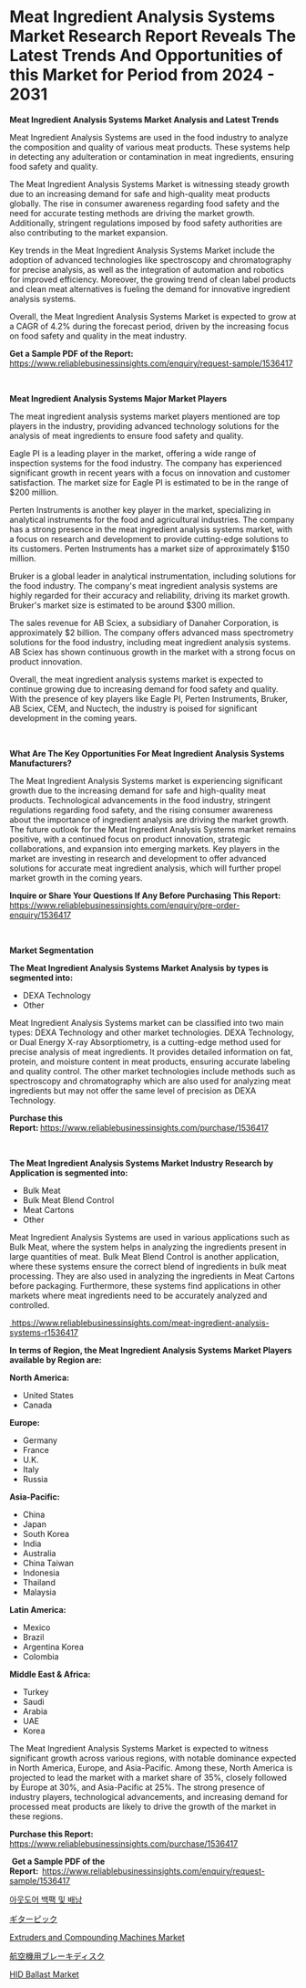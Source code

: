 <p><h1>Meat Ingredient Analysis Systems Market Research Report Reveals The Latest Trends And Opportunities of this Market for Period from 2024 - 2031</h1></p><p><strong>Meat Ingredient Analysis Systems Market Analysis and Latest Trends</strong></p>
<p><p>Meat Ingredient Analysis Systems are used in the food industry to analyze the composition and quality of various meat products. These systems help in detecting any adulteration or contamination in meat ingredients, ensuring food safety and quality.</p><p>The Meat Ingredient Analysis Systems Market is witnessing steady growth due to an increasing demand for safe and high-quality meat products globally. The rise in consumer awareness regarding food safety and the need for accurate testing methods are driving the market growth. Additionally, stringent regulations imposed by food safety authorities are also contributing to the market expansion.</p><p>Key trends in the Meat Ingredient Analysis Systems Market include the adoption of advanced technologies like spectroscopy and chromatography for precise analysis, as well as the integration of automation and robotics for improved efficiency. Moreover, the growing trend of clean label products and clean meat alternatives is fueling the demand for innovative ingredient analysis systems.</p><p>Overall, the Meat Ingredient Analysis Systems Market is expected to grow at a CAGR of 4.2% during the forecast period, driven by the increasing focus on food safety and quality in the meat industry.</p></p>
<p><strong>Get a Sample PDF of the Report:&nbsp;</strong> <a href="https://www.reliablebusinessinsights.com/enquiry/request-sample/1536417">https://www.reliablebusinessinsights.com/enquiry/request-sample/1536417</a></p>
<p>&nbsp;</p>
<p><strong>Meat Ingredient Analysis Systems Major Market Players</strong></p>
<p><p>The meat ingredient analysis systems market players mentioned are top players in the industry, providing advanced technology solutions for the analysis of meat ingredients to ensure food safety and quality. </p><p>Eagle PI is a leading player in the market, offering a wide range of inspection systems for the food industry. The company has experienced significant growth in recent years with a focus on innovation and customer satisfaction. The market size for Eagle PI is estimated to be in the range of $200 million.</p><p>Perten Instruments is another key player in the market, specializing in analytical instruments for the food and agricultural industries. The company has a strong presence in the meat ingredient analysis systems market, with a focus on research and development to provide cutting-edge solutions to its customers. Perten Instruments has a market size of approximately $150 million.</p><p>Bruker is a global leader in analytical instrumentation, including solutions for the food industry. The company's meat ingredient analysis systems are highly regarded for their accuracy and reliability, driving its market growth. Bruker's market size is estimated to be around $300 million.</p><p>The sales revenue for AB Sciex, a subsidiary of Danaher Corporation, is approximately $2 billion. The company offers advanced mass spectrometry solutions for the food industry, including meat ingredient analysis systems. AB Sciex has shown continuous growth in the market with a strong focus on product innovation.</p><p>Overall, the meat ingredient analysis systems market is expected to continue growing due to increasing demand for food safety and quality. With the presence of key players like Eagle PI, Perten Instruments, Bruker, AB Sciex, CEM, and Nuctech, the industry is poised for significant development in the coming years.</p></p>
<p>&nbsp;</p>
<p><strong>What Are The Key Opportunities For Meat Ingredient Analysis Systems Manufacturers?</strong></p>
<p><p>The Meat Ingredient Analysis Systems market is experiencing significant growth due to the increasing demand for safe and high-quality meat products. Technological advancements in the food industry, stringent regulations regarding food safety, and the rising consumer awareness about the importance of ingredient analysis are driving the market growth. The future outlook for the Meat Ingredient Analysis Systems market remains positive, with a continued focus on product innovation, strategic collaborations, and expansion into emerging markets. Key players in the market are investing in research and development to offer advanced solutions for accurate meat ingredient analysis, which will further propel market growth in the coming years.</p></p>
<p><strong>Inquire or Share Your Questions If Any Before Purchasing This Report:</strong> <a href="https://www.reliablebusinessinsights.com/enquiry/pre-order-enquiry/1536417">https://www.reliablebusinessinsights.com/enquiry/pre-order-enquiry/1536417</a></p>
<p>&nbsp;</p>
<p><strong>Market Segmentation</strong></p>
<p><strong>The Meat Ingredient Analysis Systems Market Analysis by types is segmented into:</strong></p>
<p><ul><li>DEXA Technology</li><li>Other</li></ul></p>
<p><p>Meat Ingredient Analysis Systems market can be classified into two main types: DEXA Technology and other market technologies. DEXA Technology, or Dual Energy X-ray Absorptiometry, is a cutting-edge method used for precise analysis of meat ingredients. It provides detailed information on fat, protein, and moisture content in meat products, ensuring accurate labeling and quality control. The other market technologies include methods such as spectroscopy and chromatography which are also used for analyzing meat ingredients but may not offer the same level of precision as DEXA Technology.</p></p>
<p><strong>Purchase this Report:&nbsp;</strong><a href="https://www.reliablebusinessinsights.com/purchase/1536417">https://www.reliablebusinessinsights.com/purchase/1536417</a></p>
<p>&nbsp;</p>
<p><strong>The Meat Ingredient Analysis Systems Market Industry Research by Application is segmented into:</strong></p>
<p><ul><li>Bulk Meat</li><li>Bulk Meat Blend Control</li><li>Meat Cartons</li><li>Other</li></ul></p>
<p><p>Meat Ingredient Analysis Systems are used in various applications such as Bulk Meat, where the system helps in analyzing the ingredients present in large quantities of meat. Bulk Meat Blend Control is another application, where these systems ensure the correct blend of ingredients in bulk meat processing. They are also used in analyzing the ingredients in Meat Cartons before packaging. Furthermore, these systems find applications in other markets where meat ingredients need to be accurately analyzed and controlled.</p></p>
<p><a href="https://www.reliablebusinessinsights.com/meat-ingredient-analysis-systems-r1536417">&nbsp;https://www.reliablebusinessinsights.com/meat-ingredient-analysis-systems-r1536417</a></p>
<p><strong>In terms of Region, the Meat Ingredient Analysis Systems Market Players available by Region are:</strong></p>
<p>
    <p> <strong> North America: </strong>
        <ul>
            <li>United States</li>
            <li>Canada</li>
        </ul>
        </p> 
    <p> <strong> Europe: </strong>
        <ul>
            <li>Germany</li>
            <li>France</li>
            <li>U.K.</li>
            <li>Italy</li>
            <li>Russia</li>
        </ul>
        </p> 
    <p> <strong> Asia-Pacific: </strong>
        <ul>
            <li>China</li>
            <li>Japan</li>
            <li>South Korea</li>
            <li>India</li>
            <li>Australia</li>
            <li>China Taiwan</li>
            <li>Indonesia</li>
            <li>Thailand</li>
            <li>Malaysia</li>
        </ul>
        </p> 
    <p> <strong> Latin America: </strong>
        <ul>
            <li>Mexico</li>
            <li>Brazil</li>
            <li>Argentina Korea</li>
            <li>Colombia</li>
        </ul>
        </p> 
    <p> <strong> Middle East & Africa: </strong>
        <ul>
            <li>Turkey</li>
            <li>Saudi</li>
            <li>Arabia</li>
            <li>UAE</li>
            <li>Korea</li>
        </ul>
    </p>
    </p>
<p><p>The Meat Ingredient Analysis Systems Market is expected to witness significant growth across various regions, with notable dominance expected in North America, Europe, and Asia-Pacific. Among these, North America is projected to lead the market with a market share of 35%, closely followed by Europe at 30%, and Asia-Pacific at 25%. The strong presence of industry players, technological advancements, and increasing demand for processed meat products are likely to drive the growth of the market in these regions.</p></p>
<p><strong>Purchase this Report: </strong><a href="https://www.reliablebusinessinsights.com/purchase/1536417">https://www.reliablebusinessinsights.com/purchase/1536417</a></p>
<p>&nbsp;<strong>Get a Sample PDF of the Report:&nbsp;&nbsp;</strong><a href="https://www.reliablebusinessinsights.com/enquiry/request-sample/1536417">https://www.reliablebusinessinsights.com/enquiry/request-sample/1536417</a></p>
<p><strong></strong></p>
<p><p><a href="https://github.com/EthaWolf/Market-Research-Report-List-1/blob/main/5748637174895.md">아웃도어 백팩 및 배낭</a></p><p><a href="https://github.com/dawson566/Market-Research-Report-List-2/blob/main/3773607162443.md">ギターピック</a></p><p><a href="https://github.com/jodemen/Market-Research-Report-List-3/blob/main/extruders-and-compounding-machines-market.md">Extruders and Compounding Machines Market</a></p><p><a href="https://github.com/DeonBoer2023/Market-Research-Report-List-1/blob/main/2418260162444.md">航空機用ブレーキディスク</a></p><p><a href="https://github.com/RyleeBauch2023/Market-Research-Report-List-1/blob/main/hid-ballast-market.md">HID Ballast Market</a></p></p>